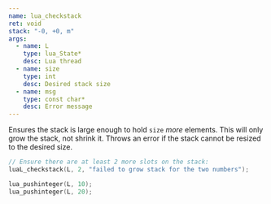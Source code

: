 ```yaml
---
name: lua_checkstack
ret: void
stack: "-0, +0, m"
args:
  - name: L
    type: lua_State*
    desc: Lua thread
  - name: size
    type: int
    desc: Desired stack size
  - name: msg
    type: const char*
    desc: Error message
---
```


Ensures the stack is large enough to hold `size` _more_ elements. This will only grow the stack, not shrink it. Throws an error if the stack cannot be resized to the desired size.

```cpp title="Example"
// Ensure there are at least 2 more slots on the stack:
luaL_checkstack(L, 2, "failed to grow stack for the two numbers");

lua_pushinteger(L, 10);
lua_pushinteger(L, 20);
```
